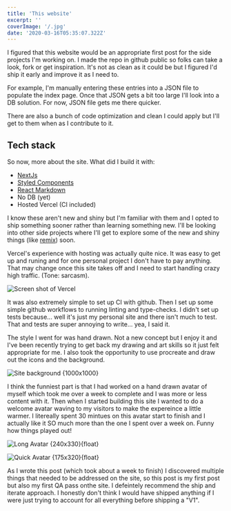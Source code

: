 ```yaml
---
title: 'This website'
excerpt: ''
coverImage: '/.jpg'
date: '2020-03-16T05:35:07.322Z'
---
```


I figured that this website would be an appropriate first post for the side projects I'm working on. I made the repo in github public so folks can take a look, fork or get inspiration. It's not as clean as it could be but I figured I'd ship it early and improve it as I need to.

For example, I'm manually entering these entries into a JSON file to populate the index page. Once that JSON gets a bit too large I'll look into a DB solution. For now, JSON file gets me there quicker. 

There are also a bunch of code optimization and clean I could apply but I'll get to them when as I contribute to it. 

## Tech stack

So now, more about the site. What did I build it with: 
* [NextJs](https://nextjs.org/)
* [Styled Components](https://styled-components.com/)
* [React Markdown](https://github.com/remarkjs/react-markdown)
* No DB (yet)
* Hosted Vercel (CI included)

I know these aren't new and shiny but I'm familiar with them and I opted to ship something sooner rather than learning something new. I'll be looking into other side projects where I'll get to explore some of the new and shiny things (like [remix](https://remix.run/)) soon.

Vercel's experience with hosting was actually quite nice. It was easy to get up and runing and for one personal project I don't have to pay anything. That may change once this site takes off and I need to start handling crazy high traffic. (Tone: sarcasm). 

![Screen shot of Vercel](/blog/vercel-screen.png)

It was also extremely simple to set up CI with github. Then I set up some simple github workflows to running linting and type-checks. I didn't set up tests because... well it's just my personal site and there isn't much to test. That and tests are super annoying to write... yea, I said it. 

The style I went for was hand drawn. Not a new concept but I enjoy it and I've been recently trying to get back my drawing and art skills so it just felt appropriate for me. I also took the opportunity to use procreate and draw out the icons and the background. 

![Site background {1000x1000}](/bg.jpg)

I think the funniest part is that I had worked on a hand drawn avatar of myself which took me over a week to complete and I was more or less content with it. Then when I started building this site I wanted to do a welcome avatar waving to my visitors to make the expereince a little warmer. I litereally spent 30 mintues on this avatar start to finish and I actually like it SO much more than the one I spent over a week on. Funny how things played out!

![Long Avatar {240x330}{float}](/blog/avatar.jpg) 

![Quick Avatar {175x320}{float}](/blog/welcome_wave.jpg) 

As I wrote this post (which took about a week to finish) I discovered multiple things that needed to be addressed on the site, so this post is my first post but also my first QA pass onthe site. I defeintely recommend the ship and iterate approach. I honestly don't think I would have shipped anything if I were just trying to account for all everything before shipping a "V1".